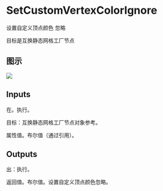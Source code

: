 # SetCustomVertexColorIgnore

设置自定义顶点颜色 忽略

目标是互换静态网格工厂节点

## 图示

![]($-20221218-19335330.png)

## Inputs

在。执行。

目标：互换静态网格工厂节点对象参考。

属性值。布尔值（通过引用）。  

## Outputs

出：执行。

返回值。布尔值。设置自定义顶点颜色忽略。
